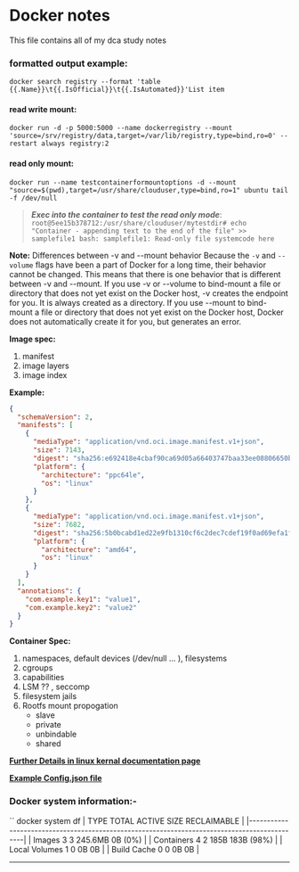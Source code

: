 #  Docker notes
This file contains all of my dca study notes
### formatted output example:
```
docker search registry --format 'table {{.Name}}\t{{.IsOfficial}}\t{{.IsAutomated}}'List item
```
#### read write mount:
```
docker run -d -p 5000:5000 --name dockerregistry --mount 'source=/srv/registry/data,target=/var/lib/registry,type=bind,ro=0' --restart always registry:2
```
#### read only mount:
```docker
docker run --name testcontainerformountoptions -d --mount "source=$(pwd),target=/usr/share/clouduser,type=bind,ro=1" ubuntu tail -f /dev/null
```
> ***Exec into the container to test the read only mode***:
> `root@5ee15b378712:/usr/share/clouduser/mytestdir# echo "Container - appending text to the end of the file" >> samplefile1 bash: samplefile1: Read-only file systemcode here`

 **Note:** Differences between -v and --mount behavior
 Because the `-v` and `--volume` flags have been a part of Docker for a long time, their behavior cannot be changed. This means that there is one behavior that is different between -v and --mount. If you use -v or --volume to bind-mount a file or directory that does not yet exist on the Docker host, -v creates the endpoint for you. It is always created as a directory. If you use --mount to bind-mount a file or directory that does not yet exist on the Docker host, Docker does not automatically create it for you, but generates an error.

**Image spec:**
 1. manifest
 2. image layers
 3. image index

**Example:**
```json
{
  "schemaVersion": 2,
  "manifests": [
    {
      "mediaType": "application/vnd.oci.image.manifest.v1+json",
      "size": 7143,
      "digest": "sha256:e692418e4cbaf90ca69d05a66403747baa33ee08806650b51fab815ad7fc331f",
      "platform": {
        "architecture": "ppc64le",
        "os": "linux"
      }
    },
    {
      "mediaType": "application/vnd.oci.image.manifest.v1+json",
      "size": 7682,
      "digest": "sha256:5b0bcabd1ed22e9fb1310cf6c2dec7cdef19f0ad69efa1f392e94a4333501270",
      "platform": {
        "architecture": "amd64",
        "os": "linux"
      }
    }
  ],
  "annotations": {
    "com.example.key1": "value1",
    "com.example.key2": "value2"
  }
}
```

**Container Spec:**
1. namespaces, default devices (/dev/null ... ), filesystems
2. cgroups
3. capabilities
4. LSM ?? , seccomp
5. filesystem jails
6. Rootfs mount propogation
   - slave
   - private
   - unbindable
   - shared

**[Further Details in linux kernal documentation page](https://www.kernel.org/doc/Documentation/filesystems/sharedsubtree.txt)**

**[Example Config.json file](https://github.com/opencontainers/runtime-spec/blob/master/config.md#configuration-schema-example)**

### Docker system information:-

``
 docker system df
| TYPE                TOTAL               ACTIVE              SIZE                RECLAIMABLE |
|---------------------------------------------------------------------------------------------|
| Images              3                   3                   245.6MB             0B (0%)     |
| Containers          4                   2                   185B                183B (98%)  |
| Local Volumes       1                   0                   0B                  0B          |
| Build Cache         0                   0                   0B                  0B          |

---
